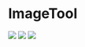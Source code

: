 # ImageTool

<img src="https://img.shields.io/badge/-Oracle-F80000?style=for-the-badge&logo=Oracle&logoColor=white">
<img src="https://img.shields.io/badge/-html-#E34F26?style=for-the-badge&logo=html&logoColor=white">
<img src="https://img.shields.io/badge/표시할이름-색상?style=for-the-badge&logo=html&logoColor=white">
